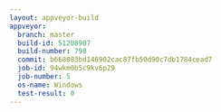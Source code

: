 ```yaml
---
layout: appveyor-build
appveyor:
  branch: master
  build-id: 51208907
  build-number: 798
  commit: b668083bd146902cac87fb50d90c7db1784cead7
  job-id: 94wkm0b5c9kv6p29
  job-number: 5
  os-name: Windows
  test-result: 0
---
```

